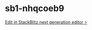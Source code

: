# sb1-nhqcoeb9

[Edit in StackBlitz next generation editor ⚡️](https://stackblitz.com/~/github.com/fabiocamp133/sb1-nhqcoeb9)